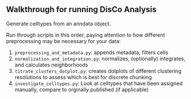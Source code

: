 ## Walkthrough for running DisCo Analysis

Generate celltypes from an anndata object.

Run through scripts in this order, paying attention to how different preprocessing may 
be necessary for your data:

1. `preprocessing_and_metadata.py`: appends metadata, filters cells
2. `normalization_and_integration.py`: normalizes, (optionally) integrates, and calculates neighborhoods
3. `titrate_clusters_dotplot.py`: creates dotplots of different clustering resolutions to assess
which is best for discrete chunking
4. `investigate_celltypes.py`: Look at celltypes that have been assigned manually, compare to orginally published (if applicable)